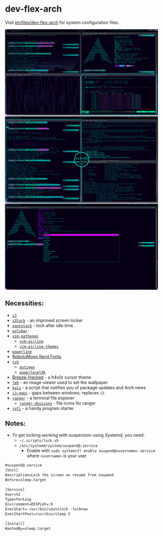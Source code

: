 # dev-flex-arch
Visit [etcfiles/dev-flex-arch](https://github.com/synackd/etcfiles/tree/sandbox/dev-flex-arch)
for system configuration files.

![Cyber Theme](/screenshots/cyber.png?raw=true "cyber")
![Cyber Theme Lock](/screenshots/cyber-lock.png?raw=true "cyber")
![Cyber Theme Run](/screenshots/cyber-run.png?raw=true "cyber")

## Necessities:
* [`i3`](https://github.com/i3/i3)
* [`i3lock`](https://github.com/i3/i3lock) - an improved screen locker
* [`xautolock`](https://github.com/l0b0/xautolock) - lock after idle time
* [`polybar`](https://github.com/jaagr/polybar)
* [`vim-pathogen`](https://github.com/tpope/vim-pathogen)
    * [`vim-airline`](https://github.com/vim-airline/vim-airline)
    * [`vim-airline-themes`](https://github.com/vim-airline/vim-airline-themes)
* [`powerline`](https://github.com/powerline/fonts)
* [RobotoMono Nerd Fonts](https://github.com/ryanoasis/nerd-fonts)
* [`zsh`](http://www.zsh.org/)
    * [`antigen`](https://github.com/zsh-users/antigen)
    * [`powerlevel9k`](https://github.com/bhilburn/powerlevel9k)
* [Breeze-Hacked](https://kver.wordpress.com/2015/01/09/curses-i-mean-cursors/) - a h4x0r cursor theme
* [`feh`](https://feh.finalrewind.org/) - an image viewer used to set the wallpaper
* [`kalu`](https://jjacky.com/kalu/) - a script that notifies you of package updates and Arch news
* [`i3-gaps`](https://github.com/Airblader/i3) - gaps between windows; replaces `i3`
* [`ranger`](https://github.com/ranger/ranger) - a terminal file explorer
    * [`ranger-devicons`](https://github.com/alexanderjeurissen/ranger_devicons) - file icons for ranger
* [`rofi`](https://github.com/DaveDavenport/rofi) - a handy program starter

## Notes:
* To get locking working with suspension using Systemd, you need:
    * ``~/.scripts/lock.sh``
    * ``/etc/systemd/system/suspend@.service``
        * Enable with `sudo systemctl enable suspend@<username>.service` where `<username>` is your user
```systemd
#suspend@.service
[Unit]
Description=Lock the screen on resume from suspend
Before=sleep.target

[Service]
User=%I
Type=forking
Environment=DISPLAY=:0
ExecStart=-/usr/bin/xautolock -locknow
ExecStartPost=/usr/bin/sleep 3

[Install]
WantedBy=sleep.target
```
